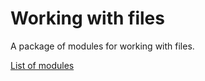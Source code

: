 # Working with files
A package of modules for working with files.


[List of modules](https://github.com/CyTon-Code/WorkingWithFiles/blob/main/project_documentation/list_of_modules)
